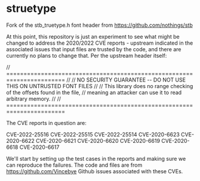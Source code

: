 # struetype
Fork of the stb_truetype.h font header from https://github.com/nothings/stb

At this point, this repository is just an experiment to see what might be
changed to address the 2020/2022 CVE reports - upstream indicated in the
associated issues that input files are trusted by the code, and there are
currently no plans to change that.  Per the upstream header itself:

// =======================================================================
//
//    NO SECURITY GUARANTEE -- DO NOT USE THIS ON UNTRUSTED FONT FILES
//
// This library does no range checking of the offsets found in the file,
// meaning an attacker can use it to read arbitrary memory.
//
// =======================================================================

The CVE reports in question are:

CVE-2022-25516
CVE-2022-25515
CVE-2022-25514
CVE-2020-6623
CVE-2020-6622
CVE-2020-6621
CVE-2020-6620
CVE-2020-6619
CVE-2020-6618
CVE-2020-6617

We'll start by setting up the test cases in the reports and making sure we can
reproduce the failures.  The code and files are from https://github.com/Vincebye
Github issues associated with these CVEs.

